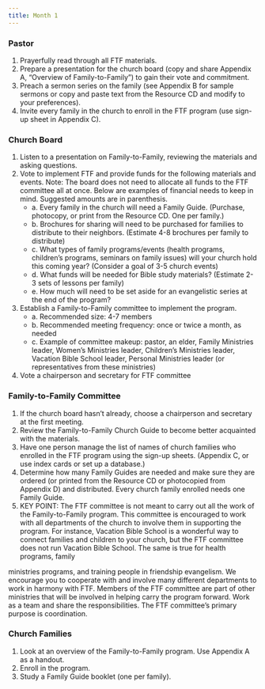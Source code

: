 ```yaml
---
title: Month 1
---
```


### Pastor

1. Prayerfully read through all FTF materials.
2. Prepare a presentation for the church board (copy and share Appendix A, “Overview of Family-to-Family”) to gain their vote and commitment.
3. Preach a sermon series on the family (see Appendix B for sample sermons or copy and paste text from the Resource CD and modify to your preferences).
4. Invite every family in the church to enroll in the FTF program (use sign-up sheet in Appendix C).

### Church Board

1. Listen to a presentation on Family-to-Family, reviewing the materials and asking questions.
2. Vote to implement FTF and provide funds for the following materials and events. Note: The board does not need to allocate all funds to the FTF committee all at once. Below are examples of financial needs to keep in mind. Suggested amounts are in parenthesis.
   - a. Every family in the church will need a Family Guide. (Purchase, photocopy, or print from the Resource CD. One per family.)
   - b. Brochures for sharing will need to be purchased for families to distribute to their neighbors. (Estimate 4-8 brochures per family to distribute)
   - c. What types of family programs/events (health programs, children’s programs, seminars on family issues) will your church hold this coming year? (Consider a goal of 3-5 church events)
   - d. What funds will be needed for Bible study materials? (Estimate 2-3 sets of lessons per family)
   - e. How much will need to be set aside for an evangelistic series at the end of the program?
3. Establish a Family-to-Family committee to implement the program.
   - a. Recommended size: 4-7 members
   - b. Recommended meeting frequency: once or twice a month, as needed
   - c. Example of committee makeup: pastor, an elder, Family Ministries leader, Women’s Ministries leader, Children’s Ministries leader, Vacation Bible School leader, Personal Ministries leader (or representatives from these ministries)
4. Vote a chairperson and secretary for FTF committee

### Family-to-Family Committee

1. If the church board hasn’t already, choose a chairperson and secretary at the first meeting.
2. Review the Family-to-Family Church Guide to become better acquainted with the materials.
3. Have one person manage the list of names of church families who enrolled in the FTF program using the sign-up sheets. (Appendix C, or use index cards or set up a database.)
4. Determine how many Family Guides are needed and make sure they are ordered (or printed from the Resource CD or photocopied from Appendix D) and distributed. Every church family enrolled needs one Family Guide.
5. KEY POINT: The FTF committee is not meant to carry out all the work of the Family-to-Family program. This committee is encouraged to work with all departments of the church to involve them in supporting the program. For instance, Vacation Bible School is a wonderful way to connect families and children to your church, but the FTF committee does not run Vacation Bible School. The same is true for health programs, family

ministries programs, and training people in friendship evangelism. We encourage you to cooperate with and involve many different departments to work in harmony with FTF. Members of the FTF committee are part of other ministries that will be involved in helping carry the program forward. Work as a team and share the responsibilities. The FTF committee’s primary purpose is coordination.

### Church Families

1. Look at an overview of the Family-to-Family program. Use Appendix A as a handout.
2. Enroll in the program.
3. Study a Family Guide booklet (one per family).